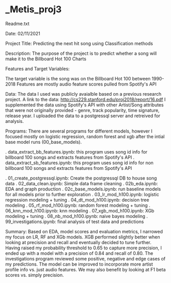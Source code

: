 # _Metis_proj3

Readme.txt

Date: 02/11/2021

Project Title: Predicting the next hit song using Classification methods

Description: The purpose of the project is to predict whether a song will make it to the Billboard Hot 100 Charts

Features and Target Variables: 

The target variable is the song was on the Billboard Hot 100 between 1990-2018
Features are mostly audio feature scores pulled from Spotify's API

Data:
The data I used was publicly avaialble based on a previous research project. A link to the data: http://cs229.stanford.edu/proj2018/report/16.pdf
I supplemented the data using Spotify's API with other Artist/Song attributes that were not originally provided - genre, track popularity,
time signature, release year. I uploaded the data to a postgressql server and retreived for analysis.

Programs:
There are several programs for different models, however I focused mostly on logistic regression, random forest and xgb after the intial 
base model runs (00_base_models).

. data_extract_bb_features.ipynb: this program uses song id info for billboard 100 songs and extracts features from Spotify's API
. data_extract_sb_features.ipynb:  this program uses song id info for non billboard 100 songs and extracts features from Spotify's API

. 01_create_postgressql.ipynb: Create the postgressql DB to house song data
. 02_data_clean.ipynb: Simple data frame cleaning
. 02b_eda.ipynb: EDA and graph production
. 02c_base_models.ipynb: run baseline models for all models prior to further exploration
. 03_lr_mod_h100.ipynb: logistic regression modeling + tuning
. 04_dt_mod_h100.ipynb: decision tree modeling
. 05_rf_mod_h100.ipynb: random forest modeling + tuning
. 06_knn_mod_h100.ipynb: knn modeling
. 07_xgb_mod_h100.ipynb: XGb modeling + tuning
. 08_nb_mod_h100.ipynb: naive bayes modeling
. 99_investigations.ipynb: final analysis of test data and predictions

Summary:
Based on EDA, model scores and evaluation metrics, I narrowed my focus on LR, RF and XGb models. 
XGB performed slightly better when looking at precision and recall and 
eventually decided to tune further.
Having raised my probability threshold to 0.65 to capture more precision, I ended up with a model with a precision of 0.84 and recall of 0.80.
The investigations program reviewed some positive, negative and edge cases of my predictions.
The model can be improved to incorporate more artist profile info vs. just audio features.
We may also benefit by looking at F1 beta scores vs. simply precision.
